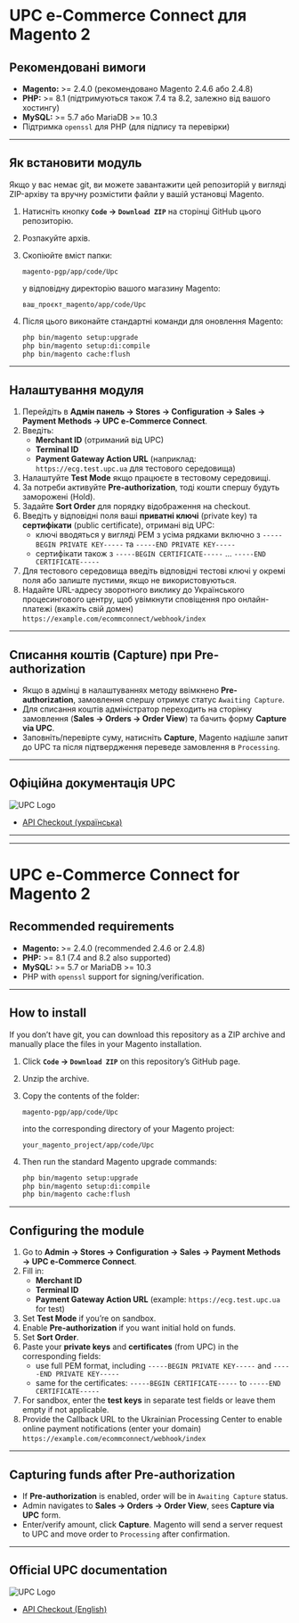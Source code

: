 # UPC e-Commerce Connect для Magento 2

## Рекомендовані вимоги

- **Magento:** >= 2.4.0 (рекомендовано Magento 2.4.6 або 2.4.8)
- **PHP:** >= 8.1 (підтримуються також 7.4 та 8.2, залежно від вашого хостингу)
- **MySQL:** >= 5.7 або MariaDB >= 10.3
- Підтримка `openssl` для PHP (для підпису та перевірки)

---

## Як встановити модуль

Якщо у вас немає git, ви можете завантажити цей репозиторій у вигляді ZIP-архіву та вручну розмістити файли у вашій установці Magento.

1. Натисніть кнопку **`Code` → `Download ZIP`** на сторінці GitHub цього репозиторію.
2. Розпакуйте архів.
3. Скопіюйте вміст папки:

    ```
    magento-pgp/app/code/Upc
    ```

   у відповідну директорію вашого магазину Magento:

    ```
    ваш_проєкт_magento/app/code/Upc
    ```

4. Після цього виконайте стандартні команди для оновлення Magento:

    ```bash
    php bin/magento setup:upgrade
    php bin/magento setup:di:compile
    php bin/magento cache:flush
    ```

---

## Налаштування модуля

1. Перейдіть в **Адмін панель → Stores → Configuration → Sales → Payment Methods → UPC e-Commerce Connect**.
2. Введіть:
   - **Merchant ID** (отриманий від UPC)
   - **Terminal ID**
   - **Payment Gateway Action URL** (наприклад: `https://ecg.test.upc.ua` для тестового середовища)
3. Налаштуйте **Test Mode** якщо працюєте в тестовому середовищі.
4. За потреби активуйте **Pre-authorization**, тоді кошти спершу будуть заморожені (Hold).
5. Задайте **Sort Order** для порядку відображення на checkout.
6. Введіть у відповідні поля ваші **приватні ключі** (private key) та **сертифікати** (public certificate), отримані від UPC:
   - ключі вводяться у вигляді PEM з усіма рядками включно з `-----BEGIN PRIVATE KEY-----` та `-----END PRIVATE KEY-----`
   - сертифікати також з `-----BEGIN CERTIFICATE-----` ... `-----END CERTIFICATE-----`
7. Для тестового середовища введіть відповідні тестові ключі у окремі поля або залиште пустими, якщо не використовуються.
8. Надайте URL-адресу зворотного виклику до Українського процесингового центру, щоб увімкнути сповіщення про онлайн-платежі (вкажіть свій домен) `https://example.com/ecommconnect/webhook/index`

---

## Списання коштів (Capture) при Pre-authorization

- Якщо в адмінці в налаштуваннях методу ввімкнено **Pre-authorization**, замовлення спершу отримує статус `Awaiting Capture`.
- Для списання коштів адміністратор переходить на сторінку замовлення (**Sales → Orders → Order View**) та бачить форму **Capture via UPC**.
- Заповніть/перевірте суму, натисніть **Capture**, Magento надішле запит до UPC та після підтвердження переведе замовлення в `Processing`.

---

## Офіційна документація UPC
![UPC Logo](https://ecconnect.upc.ua/public/images/newLogo.svg)
- [API Checkout (українська)](https://docsecom.atlassian.net/wiki/spaces/DOCUK/pages/49644046/API+Checkout)

---

---

# UPC e-Commerce Connect for Magento 2

## Recommended requirements

- **Magento:** >= 2.4.0 (recommended 2.4.6 or 2.4.8)
- **PHP:** >= 8.1 (7.4 and 8.2 also supported)
- **MySQL:** >= 5.7 or MariaDB >= 10.3
- PHP with `openssl` support for signing/verification.

---

## How to install

If you don’t have git, you can download this repository as a ZIP archive and manually place the files in your Magento installation.

1. Click **`Code` → `Download ZIP`** on this repository’s GitHub page.
2. Unzip the archive.
3. Copy the contents of the folder:

    ```
    magento-pgp/app/code/Upc
    ```

   into the corresponding directory of your Magento project:

    ```
    your_magento_project/app/code/Upc
    ```

4. Then run the standard Magento upgrade commands:

    ```bash
    php bin/magento setup:upgrade
    php bin/magento setup:di:compile
    php bin/magento cache:flush
    ```
   
---

## Configuring the module

1. Go to **Admin → Stores → Configuration → Sales → Payment Methods → UPC e-Commerce Connect**.
2. Fill in:
   - **Merchant ID**
   - **Terminal ID**
   - **Payment Gateway Action URL** (example: `https://ecg.test.upc.ua` for test)
3. Set **Test Mode** if you’re on sandbox.
4. Enable **Pre-authorization** if you want initial hold on funds.
5. Set **Sort Order**.
6. Paste your **private keys** and **certificates** (from UPC) in the corresponding fields:
   - use full PEM format, including `-----BEGIN PRIVATE KEY-----` and `-----END PRIVATE KEY-----`
   - same for the certificates: `-----BEGIN CERTIFICATE-----` to `-----END CERTIFICATE-----`
7. For sandbox, enter the **test keys** in separate test fields or leave them empty if not applicable.
8. Provide the Callback URL to the Ukrainian Processing Center to enable online payment notifications (enter your domain) `https://example.com/ecommconnect/webhook/index`

---

## Capturing funds after Pre-authorization

- If **Pre-authorization** is enabled, order will be in `Awaiting Capture` status.
- Admin navigates to **Sales → Orders → Order View**, sees **Capture via UPC** form.
- Enter/verify amount, click **Capture**. Magento will send a server request to UPC and move order to `Processing` after confirmation.

---

## Official UPC documentation
![UPC Logo](https://ecconnect.upc.ua/public/images/newLogo.svg)
- [API Checkout (English)](https://docsecom.atlassian.net/wiki/spaces/DOCEN/pages/49971442/API+Checkout+by+the+payment+page)
